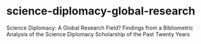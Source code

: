 # science-diplomacy-global-research
Science Diplomacy: A Global Research Field? Findings from a Bibliometric Analysis of the Science Diplomacy Scholarship of the Past Twenty Years
